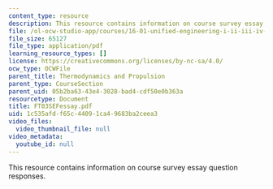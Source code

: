 ```yaml
---
content_type: resource
description: This resource contains information on course survey essay question responses.
file: /ol-ocw-studio-app/courses/16-01-unified-engineering-i-ii-iii-iv-fall-2005-spring-2006/1c535afdf65c44091ca49683ba2ceea3_FT03SEFessay.pdf
file_size: 65127
file_type: application/pdf
learning_resource_types: []
license: https://creativecommons.org/licenses/by-nc-sa/4.0/
ocw_type: OCWFile
parent_title: Thermodynamics and Propulsion
parent_type: CourseSection
parent_uid: 05b2ba63-43e4-3028-bad4-cdf50e0b363a
resourcetype: Document
title: FT03SEFessay.pdf
uid: 1c535afd-f65c-4409-1ca4-9683ba2ceea3
video_files:
  video_thumbnail_file: null
video_metadata:
  youtube_id: null
---
```

This resource contains information on course survey essay question responses.